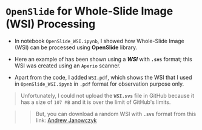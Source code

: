 # `OpenSlide` for Whole-Slide Image (WSI) Processing

* In notebook `OpenSlide_WSI.ipynb`, I showed how Whole-Slide Image (WSI) can be processed using **OpenSlide** library.

* Here an example of has been shown using a _**WSI**_ with __`.svs`__ format; this WSI was created using an `Aperio` scanner.
 
* Apart from the code, I added `WSI.pdf`, which shows the WSI that I used in `OpenSlide_WSI.ipynb` in `.pdf` format for observation purpose only.

> Unfortunately, I could not upload the __`WSI.svs`__ file in GitHub because it has a size of `107 MB` and it is over the limit of GitHub's limits.

>> But, you can download a random WSI with __`.svs`__ format from this link: [Andrew Janowczyk](http://www.andrewjanowczyk.com/download-tcga-digital-pathology-images-ffpe/)

